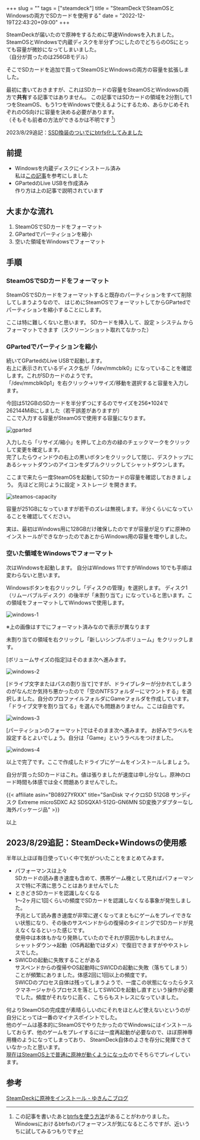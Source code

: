 +++
slug = ""
tags = ["steamdeck"]
title = "SteamDeckでSteamOSとWindowsの両方でSDカードを使用する"
date = "2022-12-19T22:43:20+09:00"
+++

SteamDeckが届いたので原神をするために早速Windowsを入れました。
SteamOSとWindowsで内蔵ディスクを半分ずつにしたのでどちらのOSにとっても容量が微妙になってしまいました。  
（自分が買ったのは256GBモデル）

そこでSDカードを追加で買ってSteamOSとWindowsの両方の容量を拡張しました。

<!--more-->

最初に書いておきますが、これはSDカードの容量をSteamOSとWindowsの両方で**共有**する記事ではありません。
この記事ではSDカードの領域を2分割して1つをSteamOS、もう1つをWindowsで使えるようにするため、あらかじめそれぞれのOS向けに容量を決める必要があります。  
（そもそも前者の方法ができるかは不明です [^1]）

2023/8/29追記：[SSD換装のついでにbtrfs化してみました](../steamdeck-upgrade-ssd-and-install-windows/)

## 前提

* Windowsを内蔵ディスクにインストール済み  
    私は[この記事](https://yukinko.tech/howtoinstallwindowstosteamdeck/)を参考にしました
* GPartedのLive USBを作成済み  
    作り方は上の記事で説明されています

## 大まかな流れ

1. SteamOSでSDカードをフォーマット
1. GPartedでパーティションを縮小
1. 空いた領域をWindowsでフォーマット

## 手順

### SteamOSでSDカードをフォーマット

SteamOSでSDカードをフォーマットすると既存のパーティションをすべて削除してしまうようなので、
はじめにSteamOSでフォーマットしてからGPartedでパーティションを縮小することにします。

ここは特に難しくないと思います。
SDカードを挿入して、設定 > システム からフォーマットできます（スクリーンショット取れてなかった）

### GPartedでパーティションを縮小

続いてGPartedのLive USBで起動します。  
右上に表示されているディスク名が「/dev/mmcblk0」になっていることを確認します。これがSDカードのようです。  
「/dev/mmcblk0p1」を右クリック→リサイズ/移動を選択すると容量を入力します。

今回は512GBのSDカードを半分ずつにするのでサイズを256*1024で262144MiBにしました（若干誤差がありますが）  
ここで入力する容量がSteamOSで使用する容量になります。

![gparted](/steam-deck-windows-sd-card/01.jpg)

入力したら「リサイズ/縮小」を押して上の方の緑のチェックマークをクリックして変更を確定します。  
完了したらウィンドウの右上の黒いボタンをクリックして閉じ、デスクトップにあるシャットダウンのアイコンをダブルクリックしてシャットダウンします。

ここまで来たら一度SteamOSを起動してSDカードの容量を確認しておきましょう。
先ほどと同じように設定 > ストレージ を開きます。

![steamos-capacity](/steam-deck-windows-sd-card/02.jpg)

容量が251GBになっていますが若干のズレは無視します。半分くらいになっていることを確認してください。

実は、最初はWindows用に128GBだけ確保したのですが容量が足りずに原神のインストールができなかったのであとからWindows用の容量を増やしました。

### 空いた領域をWindowsでフォーマット

次はWindowsを起動します。
自分はWindows 11ですがWindows 10でも手順は変わらないと思います。

Windowsボタンを右クリックし「ディスクの管理」を選択します。
ディスク1（リムーバブルディスク）の後半が「未割り当て」になっていると思います。この領域をフォーマットしてWindowsで使用します。

![windows-1](/steam-deck-windows-sd-card/03.jpg)

※上の画像はすでにフォーマット済みなので表示が異なります

未割り当ての領域を右クリックし「新しいシンプルボリューム」をクリックします。

[ボリュームサイズの指定]はそのまま次へ進みます。

![windows-2](/steam-deck-windows-sd-card/04.jpg)

[ドライブ文字またはパスの割り当て]ですが、ドライブレターが分かれてしまうのがなんだか気持ち悪かったので「空のNTFSフォルダーにマウントする」を選択しました。自分のプロファイルフォルダにGameフォルダを作成しています。
「ドライブ文字を割り当てる」を選んでも問題ありません。ここは自由です。

![windows-3](/steam-deck-windows-sd-card/05.jpg)

[パーティションのフォーマット]ではそのまま次へ進みます。
お好みでラベルを設定するとよいでしょう。自分は「Game」というラベルをつけました。

![windows-4](/steam-deck-windows-sd-card/06.jpg)

以上で完了です。ここで作成したドライブにゲームをインストールしましょう。

自分が買ったSDカードはこれ。値は張りましたが速度は申し分なし。原神のロード時間も体感では全く問題ありませんでした。

{{< affiliate asin="B08927YRXX" title="SanDisk マイクロSD 512GB サンディスク Extreme microSDXC A2 SDSQXA1-512G-GN6MN SD変換アダプターなし 海外パッケージ品" >}}

以上

## 2023/8/29追記：SteamDeck+Windowsの使用感

半年以上ほぼ毎日使っていく中で気がついたことをまとめてみます。

* パフォーマンスは上々  
    SDカードの読み書き速度も含めて、携帯ゲーム機として見ればパフォーマンスで特に不満に思うことはありませんでした
* ときどきSDカードを認識しなくなる  
    1～2ヶ月に1回くらいの頻度でSDカードを認識しなくなる事象が発生しました。  
    予兆として読み書き速度が非常に遅くなってまともにゲームをプレイできない状態になり、その後のサスペンドからの復帰のタイミングでSDカードが見えなくなるといった感じです。  
    使用中は本体もかなり発熱していたのでそれが原因かもしれません。  
    シャットダウン→起動（OS再起動ではダメ）で復旧できますがややストレスでした。
* SWICDの起動に失敗することがある  
    サスペンドからの復帰やOS起動時にSWICDの起動に失敗（落ちてしまう）ことが頻繁にありました。体感2回に1回以上の頻度です。  
    SWICDのプロセス自体は残ってしまうようで、一度この状態になったらタスクマネージャからプロセスを落としてSWICDを起動し直すという操作が必要でした。頻度がそれなりに高く、こちらもストレスになっていました。

何よりSteamOSの完成度が素晴らしいのにそれをほとんど使えないというのが自分にとっては一番のマイナスポイントでした。  
他のゲームは基本的にSteamOSでやりたかったのでWindowsにはインストールしておらず、他のゲームをプレイするには一度再起動が必要なので、ほぼ原神専用機のようになってしまっており、
SteamDeck自体のよさを存分に発揮できていなかったと思います。  
[現在はSteamOS上で普通に原神が動くようになった](../steamdeck-upgrade-ssd-and-install-windows/)のでそちらでプレイしています。

## 参考

[SteamDeckに原神をインストール - ゆきんこブログ](https://yukinko.tech/howtoinstallwindowstosteamdeck/)

[^1]: この記事を書いたあと[btrfsを使う方法](https://note.com/asami_konno/n/n9fdb07744546)があることがわかりました。Windowsにおけるbtrfsのパフォーマンスが気になるところですが、近いうちに試してみるつもりです
